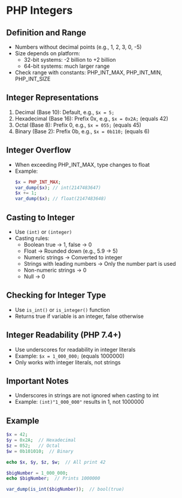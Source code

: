 # PHP Integers

## Definition and Range
- Numbers without decimal points (e.g., 1, 2, 3, 0, -5)
- Size depends on platform:
  - 32-bit systems: -2 billion to +2 billion
  - 64-bit systems: much larger range
- Check range with constants: PHP_INT_MAX, PHP_INT_MIN, PHP_INT_SIZE

## Integer Representations
1. Decimal (Base 10): Default, e.g., `$x = 5;`
2. Hexadecimal (Base 16): Prefix 0x, e.g., `$x = 0x2A;` (equals 42)
3. Octal (Base 8): Prefix 0, e.g., `$x = 055;` (equals 45)
4. Binary (Base 2): Prefix 0b, e.g., `$x = 0b110;` (equals 6)

## Integer Overflow
- When exceeding PHP_INT_MAX, type changes to float
- Example:
  ```php
  $x = PHP_INT_MAX;
  var_dump($x); // int(2147483647)
  $x += 1;
  var_dump($x); // float(2147483648)
  ```

## Casting to Integer
- Use `(int)` or `(integer)`
- Casting rules:
  - Boolean true → 1, false → 0
  - Float → Rounded down (e.g., 5.9 → 5)
  - Numeric strings → Converted to integer
  - Strings with leading numbers → Only the number part is used
  - Non-numeric strings → 0
  - Null → 0

## Checking for Integer Type
- Use `is_int()` or `is_integer()` function
- Returns true if variable is an integer, false otherwise

## Integer Readability (PHP 7.4+)
- Use underscores for readability in integer literals
- Example: `$x = 1_000_000;` (equals 1000000)
- Only works with integer literals, not strings

## Important Notes
- Underscores in strings are not ignored when casting to int
- Example: `(int)"1_000_000"` results in 1, not 1000000

## Example
```php
$x = 42;
$y = 0x2A;  // Hexadecimal
$z = 052;   // Octal
$w = 0b101010;  // Binary

echo $x, $y, $z, $w;  // All print 42

$bigNumber = 1_000_000;
echo $bigNumber;  // Prints 1000000

var_dump(is_int($bigNumber));  // bool(true)
```
